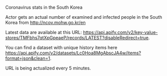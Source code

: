 
Coronavirus stats in the South Korea

Actor gets an actual number of examined and infected people in the South Korea from http://ncov.mohw.go.kr/en

Latest data are available at this URL: https://api.apify.com/v2/key-value-stores/TMFbhs7qtXpGpeaeP/records/LATEST?disableRedirect=true.

You can find a dataset with unique history items here https://api.apify.com/v2/datasets/Lc0Hoa8MgAbscJA4w/items?format=json&clean=1.

URL is being actualized every 5 minutes.
